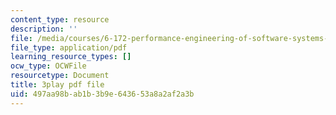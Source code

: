 ```yaml
---
content_type: resource
description: ''
file: /media/courses/6-172-performance-engineering-of-software-systems-fall-2018/497aa98bab1b3b9e643653a8a2af2a3b_a_R_DpsENfk.pdf
file_type: application/pdf
learning_resource_types: []
ocw_type: OCWFile
resourcetype: Document
title: 3play pdf file
uid: 497aa98b-ab1b-3b9e-6436-53a8a2af2a3b
---
```

